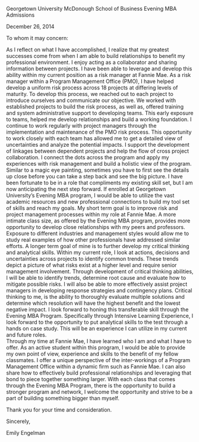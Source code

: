 Georgetown University 
McDonough School of Business 
Evening MBA Admissions

December 26, 2014

To whom it may concern:

As I reflect on what I have accomplished, I realize that my greatest successes come from when I am able to build relationships to benefit my professional environment. I enjoy acting as a collaborator and sharing information between projects. I have been able to leverage and develop this ability within my current position as a risk manager at Fannie Mae. 
As a risk manager within a Program Management Office (PMO), I have helped develop a uniform risk process across 18 projects at differing levels of maturity. To develop this process, we reached out to each project to introduce ourselves and communicate our objective. We worked with established projects to build the risk process, as well as, offered training and system administrative support to developing teams. This early exposure to teams, helped me develop relationships and build a working foundation. 
I continue to work regularly with project managers through the implementation and maintenance of the PMO risk process. This opportunity to work closely with each team has allowed me to get a detailed view of uncertainties and analyze the potential impacts. I support the development of linkages between dependent projects and help the flow of cross project collaboration. I connect the dots across the program and apply my experiences with risk management and build a holistic view of the program. Similar to a magic eye painting, sometimes you have to first see the details up close before you can take a step back and see the big picture.
I have been fortunate to be in a role that compliments my existing skill set, but I am now anticipating the next step forward. If enrolled at Georgetown University’s Evening MBA program, I would be able to utilize the vast academic resources and new professional connections to build my tool set of skills and reach my goals. My short term goal is to improve risk and project management processes within my role at Fannie Mae. A more intimate class size, as offered by the Evening MBA program, provides more opportunity to develop close relationships with my peers and professors. Exposure to different industries and management styles would allow me to study real examples of how other professionals have addressed similar efforts. 
A longer term goal of mine is to further develop my critical thinking and analytical skills. Within my current role, I look at actions, decisions and uncertainties across projects to identify common trends. These trends depict a picture of what risks exist at a higher level and require senior management involvement. Through development of critical thinking abilities, I will be able to identify trends, determine root cause and evaluate how to mitigate possible risks. I will also be able to more effectively assist project managers in developing response strategies and contingency plans. Critical thinking to me, is the ability to thoroughly evaluate multiple solutions and determine which resolution will have the highest benefit and the lowest negative impact. I look forward to honing this transferable skill through the Evening MBA Program. Specifically through Intensive Learning Experience, I look forward to the opportunity to put analytical skills to the test through a hands on case study.  This will be an experience I can utilize in my current and future roles.  
Through my time at Fannie Mae, I have learned who I am and what I have to offer. As an active student within this program, I would be able to provide my own point of view, experience and skills to the benefit of my fellow classmates. I offer a unique perspective of the inter-workings of a Program Management Office within a dynamic firm such as Fannie Mae. I can also share how to effectively build professional relationships and leveraging that bond to piece together something larger. With each class that comes through the Evening MBA Program, there is the opportunity to build a stronger program and network, I welcome the opportunity and strive to be a part of building something bigger than myself.  

Thank you for your time and consideration. 

Sincerely, 

Emily Engelman